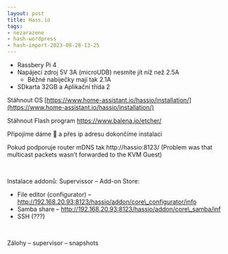 ```yaml
---
layout: post
title: Hass.io
tags:
- nezarazene
- hash-wordpress
- hash-import-2023-08-28-13-25
---
```


- Rassbery Pi 4
- Napájecí zdroj 5V 3A (microUDB) nesmíte jít níž než 2.5A
  - Běžné nabíječky mají tak 2.1A
- SDkarta 32GB a Aplikační třída 2

Stáhnout OS [https://www.home-assistant.io/hassio/installation/](https://www.home-assistant.io/hassio/installation/)

Stáhnout Flash program https://www.balena.io/etcher/

Připojíme dáme 🍺 a přes ip adresu dokončíme instalaci

Pokud podporuje router mDNS tak http://hassio:8123/ (Problem was that multicast packets wasn’t forwarded to the KVM Guest)

&nbsp;

Instalace addonů: Supervissor – Add-on Store:

- File editor&nbsp;(configurator) – http://192.168.20.93:8123/hassio/addon/core\_configurator/info
- Samba share – http://192.168.20.93:8123/hassio/addon/core\_samba/inf
- SSH (???)

&nbsp;

Zálohy – supervisor – snapshots

&nbsp;

&nbsp;

&nbsp;

<!--kg-card-end: html-->